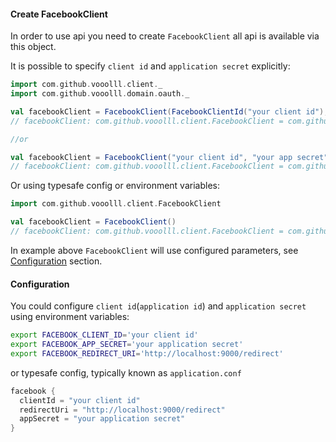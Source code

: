 #### Create FacebookClient
In order to use api you need to create `FacebookClient` all api is available via this object.

It is possible to specify `client id` and `application secret` explicitly:

```scala
import com.github.vooolll.client._
import com.github.vooolll.domain.oauth._
```

```scala
val facebookClient = FacebookClient(FacebookClientId("your client id"), FacebookAppSecret("your app secret"))
// facebookClient: com.github.vooolll.client.FacebookClient = com.github.vooolll.client.FacebookClient@51cc3cc2

//or

val facebookClient = FacebookClient("your client id", "your app secret")
// facebookClient: com.github.vooolll.client.FacebookClient = com.github.vooolll.client.FacebookClient@1f9fb936
```

Or using typesafe config or environment variables:

```scala
import com.github.vooolll.client.FacebookClient
```

```scala
val facebookClient = FacebookClient()
// facebookClient: com.github.vooolll.client.FacebookClient = com.github.vooolll.client.FacebookClient@372aaebd
```
In example above `FacebookClient` will use configured parameters, see [Configuration](#configuration) section.


#### Configuration
You could configure `client id`(`application id`) and `application secret` using environment variables:
```bash
export FACEBOOK_CLIENT_ID='your client id'
export FACEBOOK_APP_SECRET='your application secret'
export FACEBOOK_REDIRECT_URI='http://localhost:9000/redirect'
```
or typesafe config, typically known as `application.conf`

```scala
facebook {
  clientId = "your client id"
  redirectUri = "http://localhost:9000/redirect"
  appSecret = "your application secret"
}
```
